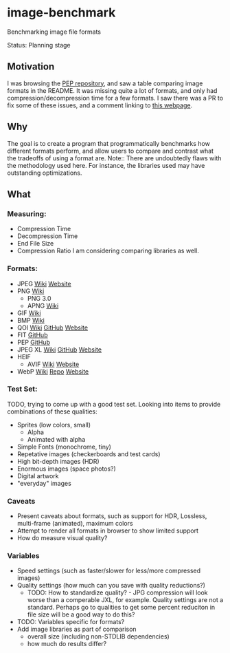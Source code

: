 # image-benchmark
Benchmarking image file formats

Status: Planning stage


## Motivation
I was browsing the [PEP repository](https://github.com/ENDESGA/PEP), and saw a table comparing image formats in the README. It was missing quite a lot of formats, and only had compression/decompression time for a few formats. I saw there was a PR to fix some of these issues, and a comment linking to [this webpage](https://meow.catt0s.win/test_images/formats/). 

## Why
The goal is to create a program that programmatically benchmarks how different formats perform, and allow users to compare and contrast what the tradeoffs of using a format are.
Note:: There are undoubtedly flaws with the methodology used here. For instance, the libraries used may have outstanding optimizations. 

## What
### Measuring: 
* Compression Time
* Decompression Time
* End File Size
* Compression Ratio
I am considering comparing libraries as well.
### Formats: 
* JPEG [Wiki](https://en.wikipedia.org/wiki/JPEG) [Website](https://jpeg.org/jpeg/)
* PNG [Wiki](https://en.wikipedia.org/wiki/PNG)
  * PNG 3.0
  * APNG [Wiki](https://en.wikipedia.org/wiki/APNG)
* GIF [Wiki](https://en.wikipedia.org/wiki/GIF)
* BMP [Wiki](https://en.wikipedia.org/wiki/BMP_file_format)
* QOI [Wiki](https://en.wikipedia.org/wiki/QOI_(image_format)) [GitHub](https://github.com/phoboslab/qoi) [Website](https://qoiformat.org/)
* FIT [GitHub](https://github.com/open-source-firmware/flat-image-tree)
* PEP [GitHub](https://github.com/ENDESGA/PEP)
* JPEG XL [Wiki](https://en.wikipedia.org/wiki/JPEG_XL) [GitHub](https://github.com/libjxl/libjxl) [Website](https://jpeg.org/jpegxl/)
* HEIF
  * AVIF [Wiki](https://en.wikipedia.org/wiki/AVIF) [Website](https://aomediacodec.github.io/av1-avif/)
* WebP [Wiki](https://en.wikipedia.org/wiki/WebP) [Repo](https://chromium.googlesource.com/webm/libwebp) [Website](https://developers.google.com/speed/webp)
### Test Set:
TODO, trying to come up with a good test set. Looking into items to provide combinations of these qualities:
* Sprites (low colors, small)
  * Alpha
  * Animated with alpha
* Simple Fonts (monochrome, tiny)
* Repetative images (checkerboards and test cards)
* High bit-depth images (HDR)
* Enormous images (space photos?)
* Digital artwork
* "everyday" images
### Caveats
* Present caveats about formats, such as support for HDR, Lossless, multi-frame (animated), maximum colors
* Attempt to render all formats in browser to show limited support 
* How do measure visual quality?
### Variables
* Speed settings (such as faster/slower for less/more compressed images)
* Quality settings (how much can you save with quality reductions?)
  * TODO: How to standardize quality? - JPG compression will look worse than a comperable JXL, for example. Quality settings are not a standard. Perhaps go to qualities to get some percent reduciton in file size will be a good way to do this?
* TODO: Variables specific for formats?
* Add image libraries as part of comparison
  * overall size (including non-STDLIB dependencies)
  * how much do results differ?
